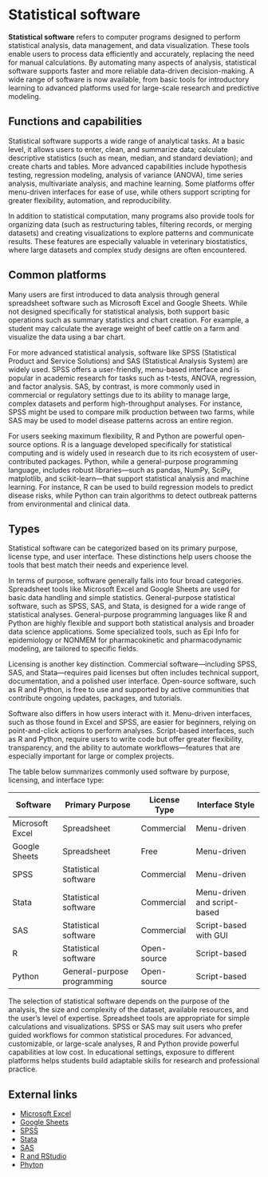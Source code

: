 # Statistical software

**Statistical software** refers to computer programs designed to perform statistical analysis, data management, and data visualization. These tools enable users to process data efficiently and accurately, replacing the need for manual calculations. By automating many aspects of analysis, statistical software supports faster and more reliable data-driven decision-making. A wide range of software is now available, from basic tools for introductory learning to advanced platforms used for large-scale research and predictive modeling.

## Functions and capabilities

Statistical software supports a wide range of analytical tasks. At a basic level, it allows users to enter, clean, and summarize data; calculate descriptive statistics (such as mean, median, and standard deviation); and create charts and tables. More advanced capabilities include hypothesis testing, regression modeling, analysis of variance (ANOVA), time series analysis, multivariate analysis, and machine learning. Some platforms offer menu-driven interfaces for ease of use, while others support scripting for greater flexibility, automation, and reproducibility.

In addition to statistical computation, many programs also provide tools for organizing data (such as restructuring tables, filtering records, or merging datasets) and creating visualizations to explore patterns and communicate results. These features are especially valuable in veterinary biostatistics, where large datasets and complex study designs are often encountered.

## Common platforms

Many users are first introduced to data analysis through general spreadsheet software such as Microsoft Excel and Google Sheets. While not designed specifically for statistical analysis, both support basic operations such as summary statistics and chart creation. For example, a student may calculate the average weight of beef cattle on a farm and visualize the data using a bar chart.

For more advanced statistical analysis, software like SPSS (Statistical Product and Service Solutions) and SAS (Statistical Analysis System) are widely used. SPSS offers a user-friendly, menu-based interface and is popular in academic research for tasks such as t-tests, ANOVA, regression, and factor analysis. SAS, by contrast, is more commonly used in commercial or regulatory settings due to its ability to manage large, complex datasets and perform high-throughput analyses. For instance, SPSS might be used to compare milk production between two farms, while SAS may be used to model disease patterns across an entire region.

For users seeking maximum flexibility, R and Python are powerful open-source options. R is a language developed specifically for statistical computing and is widely used in research due to its rich ecosystem of user-contributed packages. Python, while a general-purpose programming language, includes robust libraries—such as pandas, NumPy, SciPy, matplotlib, and scikit-learn—that support statistical analysis and machine learning. For instance, R can be used to build regression models to predict disease risks, while Python can train algorithms to detect outbreak patterns from environmental and clinical data.

## Types

Statistical software can be categorized based on its primary purpose, license type, and user interface. These distinctions help users choose the tools that best match their needs and experience level.

In terms of purpose, software generally falls into four broad categories. Spreadsheet tools like Microsoft Excel and Google Sheets are used for basic data handling and simple statistics. General-purpose statistical software, such as SPSS, SAS, and Stata, is designed for a wide range of statistical analyses. General-purpose programming languages like R and Python are highly flexible and support both statistical analysis and broader data science applications. Some specialized tools, such as Epi Info for epidemiology or NONMEM for pharmacokinetic and pharmacodynamic modeling, are tailored to specific fields.

Licensing is another key distinction. Commercial software—including SPSS, SAS, and Stata—requires paid licenses but often includes technical support, documentation, and a polished user interface. Open-source software, such as R and Python, is free to use and supported by active communities that contribute ongoing updates, packages, and tutorials.

Software also differs in how users interact with it. Menu-driven interfaces, such as those found in Excel and SPSS, are easier for beginners, relying on point-and-click actions to perform analyses. Script-based interfaces, such as R and Python, require users to write code but offer greater flexibility, transparency, and the ability to automate workflows—features that are especially important for large or complex projects.

The table below summarizes commonly used software by purpose, licensing, and interface type:

| Software        | Primary Purpose           | License Type | Interface Style            |
|-----------------|---------------------------|--------------|-----------------------------|
| Microsoft Excel | Spreadsheet               | Commercial   | Menu-driven                 |
| Google Sheets   | Spreadsheet               | Free         | Menu-driven                 |
| SPSS            | Statistical software      | Commercial   | Menu-driven                 |
| Stata           | Statistical software      | Commercial   | Menu-driven and script-based |
| SAS             | Statistical software      | Commercial   | Script-based with GUI       |
| R               | Statistical software      | Open-source  | Script-based                |
| Python          | General-purpose programming | Open-source | Script-based                |

The selection of statistical software depends on the purpose of the analysis, the size and complexity of the dataset, available resources, and the user’s level of expertise. Spreadsheet tools are appropriate for simple calculations and visualizations. SPSS or SAS may suit users who prefer guided workflows for common statistical procedures. For advanced, customizable, or large-scale analyses, R and Python provide powerful capabilities at low cost. In educational settings, exposure to different platforms helps students build adaptable skills for research and professional practice.

## External links
- [Microsoft Excel](https://www.microsoft.com/id-id/microsoft-365/excel)
- [Google Sheets](https://docs.google.com/spreadsheets/u/0/)
- [SPSS](https://www.ibm.com/id-id/products/spss-statistics)
- [Stata](https://www.stata.com/)
- [SAS](https://www.sas.com/en_us/home.html)
- [R and RStudio](https://posit.co/download/rstudio-desktop/)
- [Phyton](https://www.python.org/)